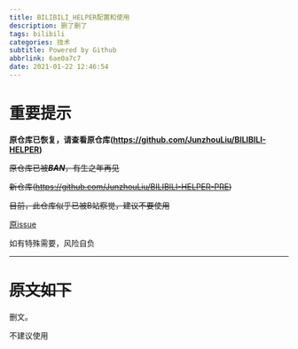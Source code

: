 ```yaml
---
title: BILIBILI_HELPER配置和使用
description: 删了删了
tags: bilibili
categories: 技术
subtitle: Powered by Github
abbrlink: 6ae0a7c7
date: 2021-01-22 12:46:54
---
```


# 重要提示

**原仓库已恢复，请查看原仓库(https://github.com/JunzhouLiu/BILIBILI-HELPER)**

~~原仓库已被***BAN***，有生之年再见~~

~~新仓库(https://github.com/JunzhouLiu/BILIBILI-HELPER-PRE)~~

~~目前，此仓库似乎已被B站察觉，建议不要使用~~

[原issue](https://github.com/JunzhouLiu/BILIBILI-HELPER/issues/313#issuecomment-773947440)

如有特殊需要，风险自负

---

# ~~原文如下~~

删文。

不建议使用